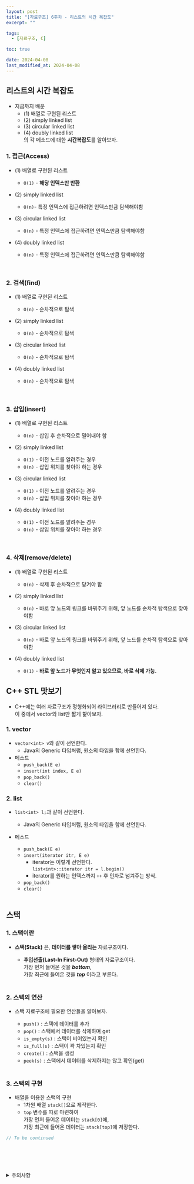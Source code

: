 ```yaml
---
layout: post
title: "[자료구조] 6주차 - 리스트의 시간 복잡도"
excerpt: ""

tags:
  - [자료구조, C]

toc: true

date: 2024-04-08
last_modified_at: 2024-04-08
---
```

## 리스트의 시간 복잡도
- 지금까지 배운 
  - (1) 배열로 구현된 리스트
  - (2) simply linked list
  - (3) circular linked list
  - (4) doubly linked list  
의 각 메소드에 대한 **시간복잡도**를 알아보자.  

### 1. 접근(Access)
- (1) 배열로 구현된 리스트
  - `O(1)` - **해당 인덱스만 반환**

- (2) simply linked list
  - `O(n)`- 특정 인덱스에 접근하려면 인덱스만큼 탐색해야함

- (3) circular linked list
  - `O(n)` - 특정 인덱스에 접근하려면 인덱스만큼 탐색해야함

- (4) doubly linked list
  - `O(n)` - 특정 인덱스에 접근하려면 인덱스만큼 탐색해야함  

<br>

### 2. 검색(find)
- (1) 배열로 구현된 리스트
  - `O(n)` - 순차적으로 탐색

- (2) simply linked list
  - `O(n)` - 순차적으로 탐색

- (3) circular linked list
  - `O(n)` - 순차적으로 탐색

- (4) doubly linked list
  - `O(n)` - 순차적으로 탐색

<br>

### 3. 삽입(insert)
- (1) 배열로 구현된 리스트
  - `O(n)` - 삽입 후 순차적으로 밀어내야 함

- (2) simply linked list
  - `O(1)` - 이전 노드를 알려주는 경우
  - `O(n)` - 삽입 위치를 찾아야 하는 경우

- (3) circular linked list
  - `O(1)` - 이전 노드를 알려주는 경우
  - `O(n)` - 삽입 위치를 찾아야 하는 경우

- (4) doubly linked list
  - `O(1)` - 이전 노드를 알려주는 경우
  - `O(n)` - 삽입 위치를 찾아야 하는 경우

<br>

### 4. 삭제(remove/delete)
- (1) 배열로 구현된 리스트
  - `O(n)` - 삭제 후 순차적으로 당겨야 함

- (2) simply linked list
  - `O(n)` - 바로 앞 노드의 링크를 바꿔주기 위해, 앞 노드를 순차적 탐색으로 찾아야함

- (3) circular linked list
  - `O(n)` - 바로 앞 노드의 링크를 바꿔주기 위해, 앞 노드를 순차적 탐색으로 찾아야함

- (4) doubly linked list
  - `O(1)` - **바로 앞 노드가 무엇인지 알고 있으므로, 바로 삭제 가능.**

## C++ STL 맛보기
- C++에는 여러 자료구조가 정형화되어 라이브러리로 만들어져 있다.  
이 중에서 vector와 list만 짧게 핥아보자.  

### 1. vector
- `vector<int> v`와 같이 선언한다. 
  - Java의 Generic 타입처럼, 원소의 타입을 함께 선언한다.   
- 메소드
  - `push_back(E e)`
  - `insert(int index, E e)`
  - `pop_back()`
  - `clear()`

### 2. list
- `list<int> l;`과 같이 선언한다.
  - Java의 Generic 타입처럼, 원소의 타입을 함께 선언한다.  
- 메소드
  - `push_back(E e)`
  - `insert(iterator itr, E e)`
    - iterator는 이렇게 선언한다.  
    `list<int>::iterator itr = l.begin()`
    - iterator를 원하는 인덱스까지 `++` 후 인자로 넘겨주는 방식.
  - `pop_back()`
  - `clear()`

  <br>

## 스택
### 1. 스택이란
- **스택(Stack)** 은, **데이터를 쌓아 올리는** 자료구조이다.  

  - **후입선출(Last-In First-Out)** 형태의 자료구조이다.  
  가장 먼저 들어온 것을 ***bottom***,  
  가장 최근에 들어온 것을 ***top*** 이라고 부른다.  

  <br>

### 2. 스택의 연산
- 스택 자료구조에 필요한 연산들을 알아보자.  

  - `push()` : 스택에 데이터를 추가
  - `pop()` : 스택에서 데이터를 삭제하며 get
  - `is_empty(s)` : 스택이 비어있는지 확인
  - `is_full(s)` : 스택이 꽉 차있는지 확인
  - `create()` : 스택을 생성
  - `peek(s)` : 스택에서 데이터를 삭제하지는 않고 확인(get)  

  <br>

### 3. 스택의 구현
- 배열을 이용한 스택의 구현
  - 1차원 배열 `stack[]`으로 제작한다.  
  - `top` 변수를 따로 마련하여  
  가장 먼저 들어온 데이터는 `stack[0]`에,  
  가장 최근에 들어온 데이터는 `stack[top]`에 저장한다.  

```java
// To be continued
```

<br>
<br>
<br>
<br>
<details>
<summary>주의사항</summary>
<div markdown="1">

이 포스팅은 강원대학교 이다영 교수님의 자료구조 수업을 들으며 내용을 정리 한 것입니다.  
수업 내용에 대한 저작권은 교수님께 있으니,  
다른 곳으로의 무분별한 내용 복사를 자제해 주세요.

</div>
</details>